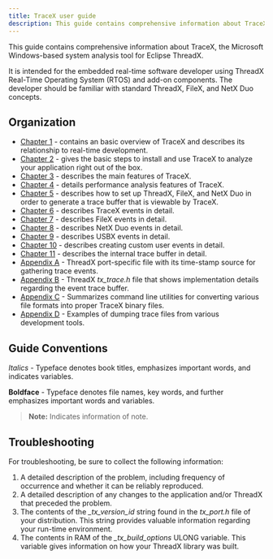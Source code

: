 ```yaml
---
title: TraceX user guide
description: This guide contains comprehensive information about TraceX, the Windows-based system analysis tool from Eclipse Foundation.
---
```



This guide contains comprehensive information about TraceX, the Microsoft Windows-based system analysis tool for Eclipse ThreadX.

It is intended for the embedded real-time software developer using ThreadX Real-Time Operating System (RTOS) and add-on components. The developer should be familiar with standard ThreadX, FileX, and NetX Duo concepts.

## Organization

- [Chapter 1](chapter1) - contains an basic overview of TraceX and describes its relationship to real-time development.
- [Chapter 2](chapter2) - gives the basic steps to install and use TraceX to analyze your application right out of the box.
- [Chapter 3](chapter3) - describes the main features of TraceX.
- [Chapter 4](chapter4) - details performance analysis features of TraceX.
- [Chapter 5](chapter5) - describes how to set up ThreadX, FileX, and NetX Duo in order to generate a trace buffer that is viewable by TraceX.
- [Chapter 6](chapter6) - describes TraceX events in detail.
- [Chapter 7](chapter7) - describes FileX events in detail.
- [Chapter 8](chapter8) - describes NetX Duo events in detail.
- [Chapter 9](chapter9) - describes USBX events in detail.
- [Chapter 10](chapter10) - describes creating custom user events in detail.
- [Chapter 11](chapter11) - describes the internal trace buffer in detail.
- [Appendix A](appendix-a) - ThreadX port-specific file with its time-stamp source for gathering trace events.
- [Appendix B](appendix-b) - ThreadX *tx_trace.h* file that shows implementation details regarding the event trace buffer.
- [Appendix C](appendix-c) - Summarizes command line utilities for converting various file formats into proper TraceX binary files.
- [Appendix D](appendix-d) - Examples of dumping trace files from various development tools.

## Guide Conventions

*Italics* - Typeface denotes book titles, emphasizes important words, and indicates variables.

**Boldface** - Typeface denotes file names, key words, and further emphasizes important words and variables.

> **Note:** Indicates information of note.

## Troubleshooting

For troubleshooting, be sure to collect the following information:

1. A detailed description of the problem, including frequency of occurrence and whether it can be reliably reproduced.
2. A detailed description of any changes to the application and/or ThreadX that preceded the problem.
3. The contents of the *_tx_version_id* string found in the *tx_port.h* file of your distribution. This string provides valuable information regarding your run-time environment.
4. The contents in RAM of the *_tx_build_options* ULONG variable. This variable gives information on how your ThreadX library was built.
